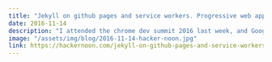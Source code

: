 ```yaml
---
title: "Jekyll on github pages and service workers. Progressive web apps and offline mode for your blog"
date: 2016-11-14
description: "I attended the chrome dev summit 2016 last week, and Google has been pushing Progressive web apps pretty hard. They’re basically a new way..."
image: "/assets/img/blog/2016-11-14-hacker-noon.jpg"
link: https://hackernoon.com/jekyll-on-github-pages-and-service-workers-progressive-web-apps-and-offline-mode-for-your-blog-b1cf9e87a6d1
---
```

